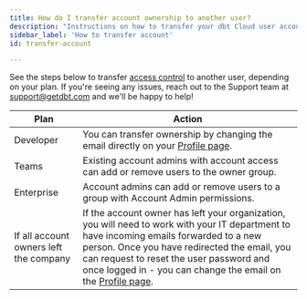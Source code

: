 ```yaml
---
title: How do I transfer account ownership to another user? 
description: "Instructions on how to transfer your dbt Cloud user account to another user"
sidebar_label: 'How to transfer account'
id: transfer-account

---
```


See the steps below to transfer [access control](docs/dbt-cloud/access-control/access-control-overview) to another user, depending on your plan. If you're seeing any issues, reach out to the Support team at support@getdbt.com and we'll be happy to help!

| Plan| Action |
| ------ | ----------- |
| Developer |  You can transfer ownership by changing the email directly on your [Profile page](https://cloud.getdbt.com/#/profile/).|
| Teams | Existing account admins with account access can add or remove users to the owner group.
| Enterprise | Account admins can add or remove users to a group with Account Admin permissions. |
| If all account owners left the company | If the account owner has left your organization, you will need to work with your IT department to have incoming emails forwarded to a new person. Once you have redirected the email, you can request to reset the user password and once logged in - you can change the email on the [Profile page](https://cloud.getdbt.com/#/profile/). | 

